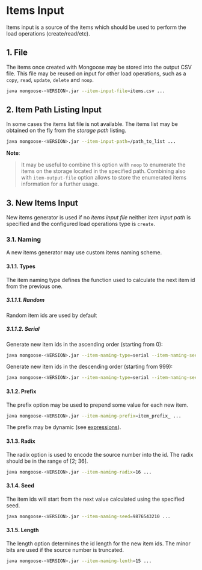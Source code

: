# Items Input

Items input is a source of the items which should be used to perform the load operations (create/read/etc).

## 1. File

The items once created with Mongoose may be stored into the output CSV file. This file may be reused on input for
other load operations, such as a `copy`, `read`, `update`, `delete` and `noop`.
```bash
java mongoose-<VERSION>.jar --item-input-file=items.csv ...
```

## 2. Item Path Listing Input

In some cases the items list file is not available. The items list may be obtained on the fly from the *storage path*
listing.
```bash
java mongoose-<VERSION>.jar --item-input-path=/path_to_list ...
```
**Note**:
> It may be useful to combine this option with `noop` to enumerate the items on the storage located in the specified
> path. Combining also with `item-output-file` option allows to store the enumerated items information for a further
> usage.

## 3. New Items Input

New items generator is used if no *items input file* neither *item input path* is specified and the configured load
operations type is `create`.

### 3.1. Naming

A new items generator may use custom items naming scheme.

#### 3.1.1. Types

The item naming type defines the function used to calculate the next item id from the previous one.

##### 3.1.1.1. Random

Random item ids are used by default

##### 3.1.1.2. Serial

Generate new item ids in the ascending order (starting from 0):
```bash
java mongoose-<VERSION>.jar --item-naming-type=serial --item-naming-seed=-1 --item-naming-step=1 ...
```

Generate new item ids in the descending order (starting from 999):
```bash
java mongoose-<VERSION>.jar --item-naming-type=serial --item-naming-seed=1000 --item-naming-step=-1 ...
```

#### 3.1.2. Prefix

The prefix option may be used to prepend some value for each new item.

```bash
java mongoose-<VERSION>.jar --item-naming-prefix=item_prefix_ ...
```

The prefix may be dynamic (see [expressions](../../../../src/java/com/emc/mongoose/base/config/el/README.md)).

#### 3.1.3. Radix

The radix option is used to encode the source number into the id. The radix should be in the range of \[2; 36].

```bash
java mongoose-<VERSION>.jar --item-naming-radix=16 ...
```

#### 3.1.4. Seed

The item ids will start from the next value calculated using the specified seed.

```bash
java mongoose-<VERSION>.jar --item-naming-seed=9876543210 ...
```

#### 3.1.5. Length

The length option determines the id length for the new item ids. The minor bits are used if the source number is
truncated.

```bash
java mongoose-<VERSION>.jar --item-naming-lenth=15 ...
```

